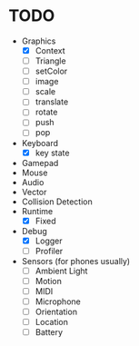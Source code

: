 # TODO

-   Graphics
    -   [x] Context
    -   [ ] Triangle
    -   [ ] setColor
    -   [ ] image
    -   [ ] scale
    -   [ ] translate
    -   [ ] rotate
    -   [ ] push
    -   [ ] pop
-   Keyboard
    -   [x] key state
-   Gamepad
-   Mouse
-   Audio
-   Vector
-   Collision Detection
-   Runtime
    -   [x] Fixed
-   Debug
    -   [x] Logger
    -   [ ] Profiler
-   Sensors (for phones usually)
    -   [ ] Ambient Light
    -   [ ] Motion
    -   [ ] MIDI
    -   [ ] Microphone
    -   [ ] Orientation
    -   [ ] Location
    -   [ ] Battery
